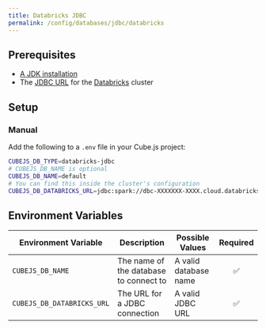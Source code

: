 ```yaml
---
title: Databricks JDBC
permalink: /config/databases/jdbc/databricks
---
```


## Prerequisites

- [A JDK installation][gh-cubejs-jdbc-install]
- The [JDBC URL][databricks-docs-jdbc-url] for the [Databricks][databricks]
  cluster

## Setup

### Manual

Add the following to a `.env` file in your Cube.js project:

```bash
CUBEJS_DB_TYPE=databricks-jdbc
# CUBEJS_DB_NAME is optional
CUBEJS_DB_NAME=default
# You can find this inside the cluster's configuration
CUBEJS_DB_DATABRICKS_URL=jdbc:spark://dbc-XXXXXXX-XXXX.cloud.databricks.com:443/default;transportMode=http;ssl=1;httpPath=sql/protocolv1/o/XXXXX/XXXXX;AuthMech=3;UID=token;PWD=XXXXX
```

## Environment Variables

| Environment Variable       | Description                            | Possible Values       | Required |
| -------------------------- | -------------------------------------- | --------------------- | :------: |
| `CUBEJS_DB_NAME`           | The name of the database to connect to | A valid database name |    ✅    |
| `CUBEJS_DB_DATABRICKS_URL` | The URL for a JDBC connection          | A valid JDBC URL      |    ✅    |

[databricks]: https://databricks.com/
[databricks-docs-jdbc-url]:
  https://docs.databricks.com/integrations/bi/jdbc-odbc-bi.html#get-server-hostname-port-http-path-and-jdbc-url
[gh-cubejs-jdbc-install]:
  https://github.com/cube-js/cube.js/blob/master/packages/cubejs-jdbc-driver/README.md#java-installation
